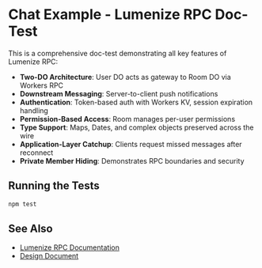 # Chat Example - Lumenize RPC Doc-Test

This is a comprehensive doc-test demonstrating all key features of Lumenize RPC:

- **Two-DO Architecture**: User DO acts as gateway to Room DO via Workers RPC
- **Downstream Messaging**: Server-to-client push notifications
- **Authentication**: Token-based auth with Workers KV, session expiration handling
- **Permission-Based Access**: Room manages per-user permissions
- **Type Support**: Maps, Dates, and complex objects preserved across the wire
- **Application-Layer Catchup**: Clients request missed messages after reconnect
- **Private Member Hiding**: Demonstrates RPC boundaries and security

## Running the Tests

```bash
npm test
```

## See Also

- [Lumenize RPC Documentation](https://lumenize.com/docs/rpc)
- [Design Document](../../../tasks/chat-example-doc-test.md)


